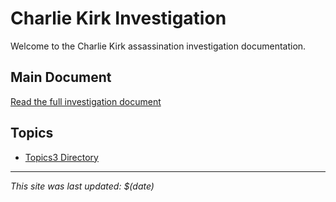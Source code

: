 # Charlie Kirk Investigation

Welcome to the Charlie Kirk assassination investigation documentation.

## Main Document
[Read the full investigation document](charlie-kirk.md)

## Topics
- [Topics3 Directory](Topics3/)

---
*This site was last updated: $(date)*
